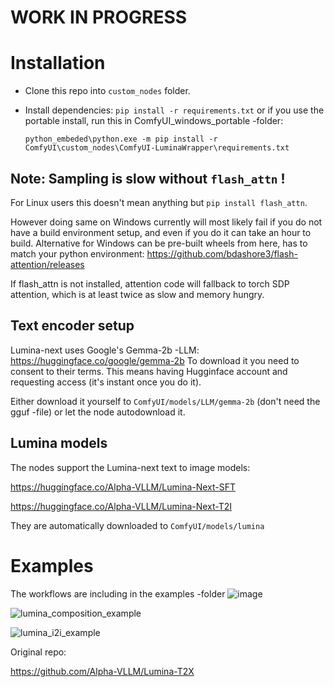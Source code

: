 # WORK IN PROGRESS

# Installation
- Clone this repo into `custom_nodes` folder.
- Install dependencies: `pip install -r requirements.txt`
   or if you use the portable install, run this in ComfyUI_windows_portable -folder:

  `python_embeded\python.exe -m pip install -r ComfyUI\custom_nodes\ComfyUI-LuminaWrapper\requirements.txt`
  
## Note: Sampling is slow without `flash_attn` !

For Linux users this doesn't mean anything but `pip install flash_attn`. 

However doing same on Windows currently will most likely fail if you do not have a build environment setup, and even if you do it can take an hour to build.
Alternative for Windows can be pre-built wheels from here, has to match your python environment:
https://github.com/bdashore3/flash-attention/releases

If flash_attn is not installed, attention code will fallback to torch SDP attention, which is at least twice as slow and memory hungry.

## Text encoder setup

Lumina-next uses Google's Gemma-2b -LLM: https://huggingface.co/google/gemma-2b
To download it you need to consent to their terms. This means having Hugginface account and requesting access (it's instant once you do it).

Either download it yourself to `ComfyUI/models/LLM/gemma-2b` (don't need the gguf -file) or let the node autodownload it.

## Lumina models

The nodes support the Lumina-next text to image models:

https://huggingface.co/Alpha-VLLM/Lumina-Next-SFT

https://huggingface.co/Alpha-VLLM/Lumina-Next-T2I

They are automatically downloaded to `ComfyUI/models/lumina`

# Examples
The workflows are including in the examples -folder
![image](https://github.com/kijai/ComfyUI-LuminaWrapper/assets/40791699/d1efae46-590a-441e-ad42-9590062b3837)

![lumina_composition_example](https://github.com/kijai/ComfyUI-LuminaWrapper/assets/40791699/99603330-903a-444f-a23f-3ac0f332e73e)

![lumina_i2i_example](https://github.com/kijai/ComfyUI-LuminaWrapper/assets/40791699/680c032e-b700-4ec4-9484-977710228043)


Original repo:

https://github.com/Alpha-VLLM/Lumina-T2X
